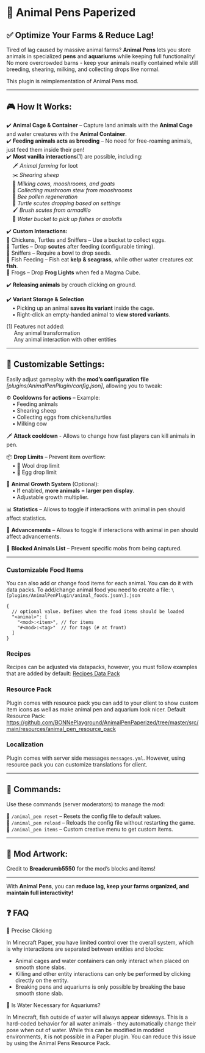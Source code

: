 # 🐾 Animal Pens Paperized

## ✅ Optimize Your Farms & Reduce Lag!

Tired of lag caused by massive animal farms? **Animal Pens** lets you store animals in specialized **pens** and **aquariums** while keeping full functionality!  
No more overcrowded barns - keep your animals neatly contained while still breeding, shearing, milking, and collecting drops like normal.

This plugin is reimplementation of Animal Pens mod.

***

## 🎮 How It Works:

✔️ **Animal Cage & Container** – Capture land animals with the **Animal Cage** and water creatures with the **Animal Container**.  
✔️ **Feeding animals acts as breeding** – No need for free-roaming animals, just feed them inside their pen!  
✔️ **Most vanilla interactions**(1) are possible, including:  
    🗡️ _Animal farming_ for loot  
    ✂️ _Shearing sheep_  
    🥛 _Milking cows, mooshrooms, and goats_  
    🍄 _Collecting mushroom stew from mooshrooms_  
    🐝 _Bee pollen regeneration_  
    🐢 _Turtle scutes dropping based on settings_  
    🖌️ _Brush scutes from armadillo_  
    🧺 _Water bucket to pick up fishes or axolotls_

✔️ **Custom Interactions:**  
🔹 Chickens, Turtles and Sniffers – Use a bucket to collect eggs.  
🔹 Turtles – Drop **scutes** after feeding (configurable timing).  
🔹 Sniffers – Require a bowl to drop seeds.  
🔹 Fish Feeding – Fish eat **kelp & seagrass**, while other water creatures eat **fish**.  
🔹 Frogs – Drop **Frog Lights** when fed a Magma Cube.

✔️ **Releasing animals** by crouch clicking on ground.

✔️ **Variant Storage & Selection**  
    • Picking up an animal **saves its variant** inside the cage.  
    • Right-click an empty-handed animal to **view stored variants**.

(1) Features not added:  
     Any animal transformation  
     Any animal interaction with other entities

***

## 🔧 Customizable Settings:

Easily adjust gameplay with the **mod’s configuration file** _\[plugins/AnimalPenPlugin/config.json\]_, allowing you to tweak:

⚙️ **Cooldowns for actions** – Example:  
    • Feeding animals  
    • Shearing sheep  
    • Collecting eggs from chickens/turtles  
    • Milking cow

🗡️ **Attack cooldown** - Allows to change how fast players can kill animals in pen.

📦 **Drop Limits** – Prevent item overflow:  
    • 🐑 Wool drop limit  
    • 🥚 Egg drop limit

📏 **Animal Growth System** (Optional):  
    • If enabled, **more animals = larger pen display**.  
    • Adjustable growth multiplier.

📊 **Statistics** – Allows to toggle if interactions with animal in pen should affect statistics.

🔼 **Advancements** – Allows to toggle if interactions with animal in pen should affect advancements.

🚫 **Blocked Animals List** – Prevent specific mobs from being captured.

***

### Customizable Food Items

You can also add or change food items for each animal. You can do it with data packs.
To add/change animal food you need to create a file: `\[plugins/AnimalPenPlugin/animal_foods.json\].json`

```
{
  // optional value. Defines when the food items should be loaded
  "<animal>": [
    "<mod>:<item>", // for items
    "#<mod>:<tag>"  // for tags (# at front)
  ]
}
```

### Recipes

Recipes can be adjusted via datapacks, however, you must follow examples that are added by default: [Recipes Data Pack](https://github.com/BONNePlayground/AnimalPenPaperized/tree/master/src/main/resources/animal_pen_data_pack/data/animal_pen/recipe)

### Resource Pack

Plugin comes with resource pack you can add to your client to show custom item icons as well as make animal pen and aquarium look nicer.
Default Resource Pack: https://github.com/BONNePlayground/AnimalPenPaperized/tree/master/src/main/resources/animal_pen_resource_pack

### Localization

Plugin comes with server side messages `messages.yml`. However, using resource pack you can customize translations for client.

***

## 📜 Commands:

Use these commands (server moderators) to manage the mod:

💾 `/animal_pen reset` – Resets the config file to default values.  
🔄 `/animal_pen reload` – Reloads the config file without restarting the game.
🎒 `/animal_pen items` – Custom creative menu to get custom items.

***

## 🎨 Mod Artwork:

Credit to **Breadcrumb5550** for the mod’s blocks and items!

***

With **Animal Pens**, you can **reduce lag, keep your farms organized, and maintain full interactivity!**

## ❓ FAQ

🔹 Precise Clicking

In Minecraft Paper, you have limited control over the overall system, which is why interactions are separated between entities and blocks:

- Animal cages and water containers can only interact when placed on smooth stone slabs.
- Killing and other entity interactions can only be performed by clicking directly on the entity.
- Breaking pens and aquariums is only possible by breaking the base smooth stone slab.

🔹 Is Water Necessary for Aquariums?

In Minecraft, fish outside of water will always appear sideways. This is a hard-coded behavior for all water animals - they automatically change their pose when out of water. While this can be modified in modded environments, it is not possible in a Paper plugin.
You can reduce this issue by using the Animal Pens Resource Pack.